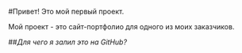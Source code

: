 #Привет! Это мой первый проект.

Мой проект - это сайт-портфолио для одного из моих заказчиков.

##*Для чего я залил это на GitHub?*

